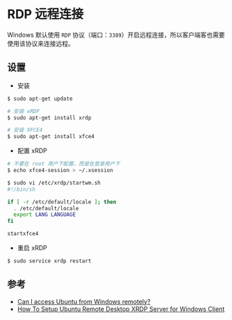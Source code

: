 # RDP 远程连接

Windows 默认使用 `RDP` 协议（端口：`3389`）开启远程连接，所以客户端客也需要使用该协议来连接远程。

## 设置

* 安装

```bash
$ sudo apt-get update

# 安装 xRDP
$ sudo apt-get install xrdp

# 安装 XFCE4
$ sudo apt-get install xfce4
```

* 配置 xRDP

```bash
# 不要在 root 用户下配置，而是在登录用户下
$ echo xfce4-session > ~/.xsession

$ sudo vi /etc/xrdp/startwm.sh
#!/bin/sh

if [ -r /etc/default/locale ]; then
  . /etc/default/locale
  export LANG LANGUAGE
fi

startxfce4
```

* 重启 xRDP

```bash
$ sudo service xrdp restart
```

## 参考

* [Can I access Ubuntu from Windows remotely?](https://askubuntu.com/questions/592537/can-i-access-ubuntu-from-windows-remotely)
* [How To Setup Ubuntu Remote Desktop XRDP Server for Windows Client](https://www.youtube.com/watch?v=gFdBSyy4xcM)